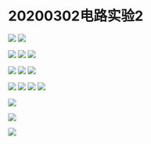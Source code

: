 # 20200302电路实验2
![](_v_images/20200302153330777_3385.png)
![](_v_images/20200302154528181_1245.png)

![](_v_images/20200302155102572_32239.png)
![](_v_images/20200302155321327_20652.png)
![](_v_images/20200302155613317_17611.png)

![](_v_images/20200302160913195_28895.png)
![](_v_images/20200302161019168_11003.png)
![](_v_images/20200302163140421_31370.png)

![](_v_images/20200302165659039_10083.png)
![](_v_images/20200302165710951_20154.png)
![](_v_images/20200302165722690_3525.png)
![](_v_images/20200302165731489_13668.png)

![](_v_images/20200302172202268_1835.png)

![](_v_images/20200302175127582_31329.png)


![](_v_images/20200302195826533_4101.png)
